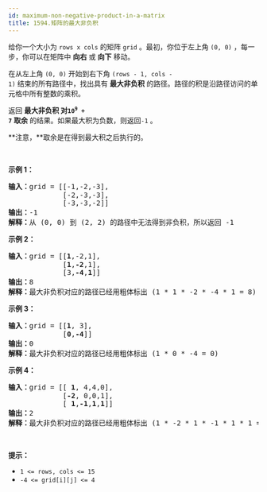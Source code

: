 ```yaml
---
id: maximum-non-negative-product-in-a-matrix
title: 1594.矩阵的最大非负积
---
```

给你一个大小为 <code>rows x cols</code> 的矩阵 <code>grid</code> 。最初，你位于左上角 <code>(0, 0)</code> ，每一步，你可以在矩阵中 **向右** 或 **向下** 移动。

在从左上角 <code>(0, 0)</code> 开始到右下角 <code>(rows - 1, cols - 1)</code> 结束的所有路径中，找出具有 **最大非负积** 的路径。路径的积是沿路径访问的单元格中所有整数的乘积。

返回 **最大非负积 **对**<code>10<sup>9</sup> + 7</code>** **取余** 的结果。如果最大积为负数，则返回<code>-1</code> 。

**注意，**取余是在得到最大积之后执行的。

 

**示例 1：**


<pre><strong>输入：</strong>grid = [[-1,-2,-3],<br/>             [-2,-3,-3],<br/>             [-3,-3,-2]]<br/><strong>输出：</strong>-1<br/><strong>解释：</strong>从 (0, 0) 到 (2, 2) 的路径中无法得到非负积，所以返回 -1<br/></pre>

**示例 2：**


<pre><strong>输入：</strong>grid = [[<strong>1</strong>,-2,1],<br/>             [<strong>1</strong>,<strong>-2</strong>,1],<br/>             [3,<strong>-4</strong>,<strong>1</strong>]]<br/><strong>输出：</strong>8<br/><strong>解释：</strong>最大非负积对应的路径已经用粗体标出 (1 * 1 * -2 * -4 * 1 = 8)<br/></pre>

**示例 3：**


<pre><strong>输入：</strong>grid = [[<strong>1</strong>, 3],<br/>             [<strong>0</strong>,<strong>-4</strong>]]<br/><strong>输出：</strong>0<br/><strong>解释：</strong>最大非负积对应的路径已经用粗体标出 (1 * 0 * -4 = 0)<br/></pre>

**示例 4：**


<pre><strong>输入：</strong>grid = [[ <strong>1</strong>, 4,4,0],<br/>             [<strong>-2</strong>, 0,0,1],<br/>             [ <strong>1</strong>,<strong>-1</strong>,<strong>1</strong>,<strong>1</strong>]]<br/><strong>输出：</strong>2<br/><strong>解释：</strong>最大非负积对应的路径已经用粗体标出 (1 * -2 * 1 * -1 * 1 * 1 = 2)<br/></pre>

 

**提示：**


- <code>1 &lt;= rows, cols &lt;= 15</code>
- <code>-4 &lt;= grid[i][j] &lt;= 4</code>
